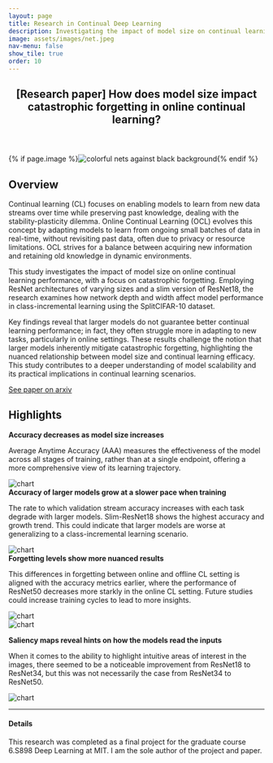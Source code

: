 ```yaml
---
layout: page
title: Research in Continual Deep Learning
description: Investigating the impact of model size on continual learning performance
image: assets/images/net.jpeg
nav-menu: false
show_tile: true
order: 10
---
```


<!-- Main -->
<div id="main" class="alt">

<!-- One -->
<section id="one">
	<div class="inner">
		<header class="major">
			<h1>[Research paper] How does model size impact catastrophic forgetting in online continual learning? </h1>
		</header>
		{% if page.image %}<span class="image main"><img src="{{ site.baseurl }}/{{ page.image }}" alt="colorful nets against black background" /></span>{% endif %}
<!-- Content -->
<h2 id="content">Overview</h2>
<p>Continual learning (CL) focuses on enabling models to learn from new data streams over time while preserving past knowledge, dealing with the stability-plasticity dilemma. Online Continual Learning (OCL) evolves this concept by adapting models to learn from ongoing small batches of data in real-time, without revisiting past data, often due to privacy or resource limitations. OCL strives for a balance between acquiring new information and retaining old knowledge in dynamic environments.</p>

<p>This study investigates the impact of model size on online continual learning performance, with a focus on catastrophic forgetting. Employing ResNet architectures of varying sizes and a slim version of ResNet18, the research examines how network depth and width affect model performance in class-incremental learning using the SplitCIFAR-10 dataset. </p>

<p>Key findings reveal that larger models do not guarantee better continual learning performance; in fact, they often struggle more in adapting to new tasks, particularly in online settings. These results challenge the notion that larger models inherently mitigate catastrophic forgetting, highlighting the nuanced relationship between model size and continual learning efficacy. This study contributes to a deeper understanding of model scalability and its practical implications in continual learning scenarios.</p>

<p><a href="" class="button">See paper on arxiv</a></p>


<h2 id="content">Highlights</h2>
<div class="row">
	<div class="6u 12u$(small)">
		<strong>Accuracy decreases as model size increases</strong>
		<p>Average Anytime Accuracy (AAA) measures the effectiveness of the model across all stages of training, rather than at a single endpoint, offering a more comprehensive view of its learning trajectory.</p>
	</div>
	<div class="6u$ 12u$(small)">
		<img src="{{ '/assets/images/AAA_on_off.png' | relative_url }}" alt="chart" data-position="center center" />
	</div>
</div>

<div class="row">
	<div class="6u 12u$(small)">
		<strong>Accuracy of larger models grow at a slower pace when training</strong>
		<p>The rate to which validation stream accuracy increases with each task degrade with larger models. Slim-ResNet18 shows the highest accuracy and growth trend. This could indicate that larger models are worse at generalizing to a class-incremental learning scenario.</p>
	</div>
	<div class="6u$ 12u$(small)">
		<img src="{{ '/assets/images/stream_acc1.png' | relative_url }}" alt="chart" data-position="center center" />
	</div>
</div>

<div class="row">
	<strong>Forgetting levels show more nuanced results</strong>
		<p>This differences in forgetting between online and offline CL setting is aligned with the accuracy metrics earlier, where the performance of ResNet50 decreases more starkly in the online CL setting. Future studies could increase training cycles to lead to more insights.</p>
	<div class="6u 12u$(small)">
		<img src="{{ '/assets/images/forgetting_online.png' | relative_url }}" alt="chart" data-position="center center" />
	</div>
	<div class="6u$ 12u$(small)">
		<img src="{{ '/assets/images/forgetting_offline.png' | relative_url }}" alt="chart" data-position="center center" />
	</div>
</div>


<strong>Saliency maps reveal hints on how the models read the inputs</strong>
<p>When it comes to the ability to highlight intuitive areas of interest in the images, there seemed to be a noticeable improvement from ResNet18 to ResNet34, but this was not necessarily the case from ResNet34 to ResNet50.</p>
<img src="{{ '/assets/images/saliency_online.png' | relative_url }}" alt="chart" data-position="center center" />

<hr class="major" />

<!-- <p><a href="">See paper on arxiv</a></p> -->

<h4>Details</h4>
<p>This research was completed as a final project for the graduate course 6.S898 Deep Learning at MIT. I am the sole author of the project and paper. </p>


</div>
</section>


</div>
